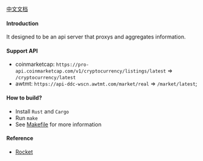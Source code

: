 [中文文档](./README.zh-CN.md)

#### Introduction
It designed to be an api server that proxys and aggregates information.

#### Support API
- coinmarketcap: `https://pro-api.coinmarketcap.com/v1/cryptocurrency/listings/latest` => `/cryptocurrency/latest`
- awtmt: `https://api-ddc-wscn.awtmt.com/market/real` => `/market/latest`;

#### How to build?
- Install `Rust` and `Cargo`
- Run `make`
- See [Makefile](./Makefile) for more information

#### Reference
- [Rocket](https://rocket.rs/v0.5-rc/guide/introduction/)
